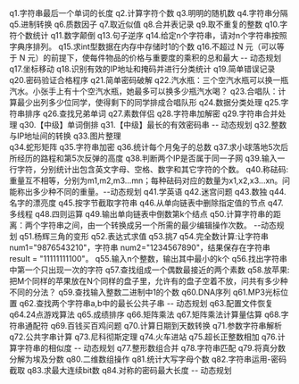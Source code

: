 q1.字符串最后一个单词的长度 
q2.计算字符个数 
q3.明明的随机数 
q4.字符串分隔
q5.进制转换
q6.质数因子 
q7.取近似值
q8.合并表记录
q9.取不重复的整数
q10.字符个数统计 
q11.数字颠倒
q13.句子逆序
q14.给定n个字符串，请对n个字符串按照字典序排列。
q15.求int型数据在内存中存储时1的个数
q16.不超过 N 元（可以等于 N 元）的前提下，使每件物品的价格与重要度的乘积的总和最大 -- 动态规划
q17.坐标移动 
q18.识别有效的IP地址和掩码并进行分类统计
q19.简单错误记录
q20.密码验证合格程序
q21.简单密码破解
q22.汽水瓶：三个空汽水瓶可以换一瓶汽水。小张手上有十个空汽水瓶，她最多可以换多少瓶汽水喝？
q23.合唱队：计算最少出列多少位同学，使得剩下的同学排成合唱队形
q24.数据分类处理 
q25.字符串排序
q26.查找兄弟单词
q27.素数伴侣
q28.字符串加解密
q29.字符串合并处理
q30.【中级】单词倒排
q31.【中级】最长的有效密码串 -- 动态规划
q32.整数与IP地址间的转换
q33.图片整理	
q34.蛇形矩阵
q35.字符串加密
q36.统计每个月兔子的总数
q37.求小球落地5次后所经历的路程和第5次反弹的高度
q38.判断两个IP是否属于同一子网
q39.输入一行字符，分别统计出包含英文字母、空格、数字和其它字符的个数。
q40.称砝码:重量互不相等，分别为m1,m2,m3…mn；每种砝码对应的数量为x1,x2,x3...xn。问能称出多少种不同的重量。--动态规划
q41.学英语
q42.迷宫问题
q43.数独
q44.名字的漂亮度
q45.按字节截取字符串
q46.从单向链表中删除指定值的节点
q47.多线程
q48.四则运算
q49.输出单向链表中倒数第k个结点
q50.计算字符串的距离：两个字符串之间，由一个转换成另一个所需的最少编辑操作次数。 --动态规划
q51.杨辉三角的变形
q52.表达式求值
q53.挑7
q54.完全数计算:让字符串 num1="9876543210"，字符串 num2="1234567890"，结果保存在字符串 result = "11111111100"。
q55.输入n个整数，输出其中最小的k个
q56.找出字符串中第一个只出现一次的字符
q57.查找组成一个偶数最接近的两个素数
q58.放苹果:把M个同样的苹果放在N个同样的盘子里，允许有的盘子空着不放，问共有多少种不同的分法？
q59.查找输入整数二进制中1的个数
q60.DNA序列
q61.MP3光标位置
q62.查找两个字符串a,b中的最长公共子串 -- 动态规划
q63.配置文件恢复
q64.24点游戏算法
q65.成绩排序
q66.矩阵乘法
q67.矩阵乘法计算量估算
q68.字符串通配符
q69.百钱买百鸡问题
q70.计算日期到天数转换
q71.参数字符串解析
q72.公共字串计算
q73.尼科彻斯定理
q74.火车进站
q75.超长正整数相加
q76.计算字符串的相似度 -- 动态规划
q77.整形数组合并
q78.字符串匹配
q79.将真分数分解为埃及分数
q80.二维数组操作
q81.统计大写字母个数
q82.字符串运用-密码截取
q83.求最大连续bit数
q84.对称的密码最大长度 -- 动态规划
